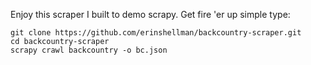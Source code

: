 Enjoy this scraper I built to demo scrapy.  Get fire 'er up simple type:
```
git clone https://github.com/erinshellman/backcountry-scraper.git
cd backcountry-scraper
scrapy crawl backcountry -o bc.json
```
